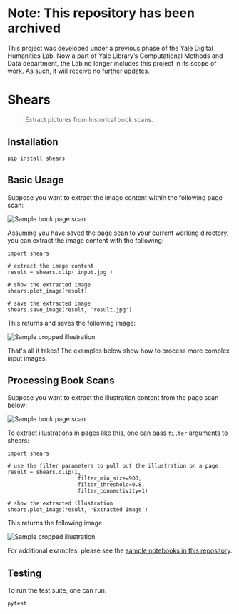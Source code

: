 # Note: This repository has been archived
This project was developed under a previous phase of the Yale Digital Humanities Lab. Now a part of Yale Library’s Computational Methods and Data department, the Lab no longer includes this project in its scope of work. As such, it will receive no further updates.


# Shears

> Extract pictures from historical book scans.

## Installation

```
pip install shears
```

## Basic Usage

Suppose you want to extract the image content within the following page scan:

![Sample book page scan](https://gist.githubusercontent.com/duhaime/2f70ac5c0b772f1f790c94302121faf8/raw/55afb0e5145cc64288410476f455c9a820617fcc/gb3010_papmc_Folder-05795_0003.jpg)

Assuming you have saved the page scan to your current working directory, you can extract the image content with the following:

```
import shears

# extract the image content
result = shears.clip('input.jpg')

# show the extracted image
shears.plot_image(result)

# save the extracted image
shears.save_image(result, 'result.jpg')
```

This returns and saves the following image:

![Sample cropped illustration](https://gist.githubusercontent.com/duhaime/2f70ac5c0b772f1f790c94302121faf8/raw/55afb0e5145cc64288410476f455c9a820617fcc/cropped.jpg)

That's all it takes! The examples below show how to process more complex input images.

## Processing Book Scans

Suppose you want to extract the illustration content from the page scan below:

![Sample book page scan](https://gist.githubusercontent.com/duhaime/2f70ac5c0b772f1f790c94302121faf8/raw/55afb0e5145cc64288410476f455c9a820617fcc/1812_Page_03.jpg)

To extract illustrations in pages like this, one can pass `filter` arguments to shears:

```
import shears

# use the filter parameters to pull out the illustration on a page
result = shears.clip(i,
                      filter_min_size=900,
                      filter_threshold=0.8,
                      filter_connectivity=1)

# show the extracted illustration
shears.plot_image(result, 'Extracted Image')
```

This returns the following image:

![Sample cropped illustration](https://gist.githubusercontent.com/duhaime/2f70ac5c0b772f1f790c94302121faf8/raw/55afb0e5145cc64288410476f455c9a820617fcc/telescope.png)

For additional examples, please see the [sample notebooks in this repository](./examples).

## Testing

To run the test suite, one can run:

```
pytest
```
